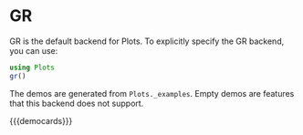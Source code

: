 # GR

GR is the default backend for Plots. To explicitly specify the GR backend, you can use:

```julia
using Plots
gr()
```

The demos are generated from `Plots._examples`. Empty demos are features that this backend does not support.

{{{democards}}}
